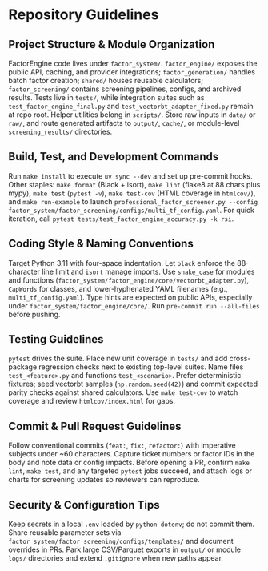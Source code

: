 # Repository Guidelines

## Project Structure & Module Organization
FactorEngine code lives under `factor_system/`. `factor_engine/` exposes the public API, caching, and provider integrations; `factor_generation/` handles batch factor creation; `shared/` houses reusable calculators; `factor_screening/` contains screening pipelines, configs, and archived results. Tests live in `tests/`, while integration suites such as `test_factor_engine_final.py` and `test_vectorbt_adapter_fixed.py` remain at repo root. Helper utilities belong in `scripts/`. Store raw inputs in `data/` or `raw/`, and route generated artifacts to `output/`, `cache/`, or module-level `screening_results/` directories.

## Build, Test, and Development Commands
Run `make install` to execute `uv sync --dev` and set up pre-commit hooks. Other staples: `make format` (Black + isort), `make lint` (flake8 at 88 chars plus mypy), `make test` (`pytest -v`), `make test-cov` (HTML coverage in `htmlcov/`), and `make run-example` to launch `professional_factor_screener.py --config factor_system/factor_screening/configs/multi_tf_config.yaml`. For quick iteration, call `pytest tests/test_factor_engine_accuracy.py -k rsi`.

## Coding Style & Naming Conventions
Target Python 3.11 with four-space indentation. Let `black` enforce the 88-character line limit and `isort` manage imports. Use `snake_case` for modules and functions (`factor_system/factor_engine/core/vectorbt_adapter.py`), `CapWords` for classes, and lower-hyphenated YAML filenames (e.g., `multi_tf_config.yaml`). Type hints are expected on public APIs, especially under `factor_system/factor_engine/core/`. Run `pre-commit run --all-files` before pushing.

## Testing Guidelines
`pytest` drives the suite. Place new unit coverage in `tests/` and add cross-package regression checks next to existing top-level suites. Name files `test_<feature>.py` and functions `test_<scenario>`. Prefer deterministic fixtures; seed vectorbt samples (`np.random.seed(42)`) and commit expected parity checks against shared calculators. Use `make test-cov` to watch coverage and review `htmlcov/index.html` for gaps.

## Commit & Pull Request Guidelines
Follow conventional commits (`feat:`, `fix:`, `refactor:`) with imperative subjects under ~60 characters. Capture ticket numbers or factor IDs in the body and note data or config impacts. Before opening a PR, confirm `make lint`, `make test`, and any targeted `pytest` jobs succeed, and attach logs or charts for screening updates so reviewers can reproduce.

## Security & Configuration Tips
Keep secrets in a local `.env` loaded by `python-dotenv`; do not commit them. Share reusable parameter sets via `factor_system/factor_screening/configs/templates/` and document overrides in PRs. Park large CSV/Parquet exports in `output/` or module `logs/` directories and extend `.gitignore` when new paths appear.
